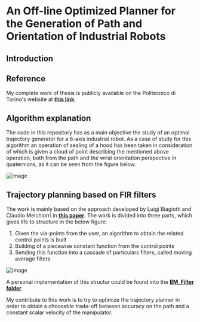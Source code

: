 # An Off-line Optimized Planner for the Generation of Path and Orientation of Industrial Robots

## Introduction
## Reference
My complete work of thesis is publicly available on the Politecnico di Torino's website at **[this link](https://webthesis.biblio.polito.it/13103/)**.
## Algorithm explanation

The code in this repository has as a main objective the study of an optimal trajectory generator for a 6-axis industrial robot. As a case of study for this algorithm an operation of sealing of a hood has been taken in consideration of which is given a cloud of point describing the mentioned above operation, both from the path and the wrist orientation perspective in quaternions, as it can be seen from the figure below.

![image](https://github.com/Gabri92/An-Off-line-Optimized-Planner-for-the-Generation-of-Path-and-Orientation-of-Industrial-Robots/assets/64957258/0c0df686-a43a-44ff-a3ac-2668a9b71448)

## Trajectory planning based on FIR filters

The work is mainly based on the approach developed by Luigi Biagiotti and Claudio Melchiorri in **[this paper](https://ieeexplore.ieee.org/document/5509131)**. 
The work is divided into three parts, which gives life to structure in the below figure:

1. Given the via-points from the user, an algorithm to obtain the related control points is built
2. Building of a piecewise constant function from the control points
3. Sending this function into a cascade of particulars filters, called moving average filters

![image](https://github.com/Gabri92/An-Off-line-Optimized-Planner-for-the-Generation-of-Path-and-Orientation-of-Industrial-Robots/assets/64957258/0d70092a-32a1-4c97-971f-5cfeeb0623cd)

A personal implementation of this structur could be found into the **[BM_Filter folder](/BM_Filter/)**

My contribute to this work is to try to optimize the trajectory planner in order to obtain a choosable trade-off between accuracy on the path and a constant scalar velocity of the manipulator.
